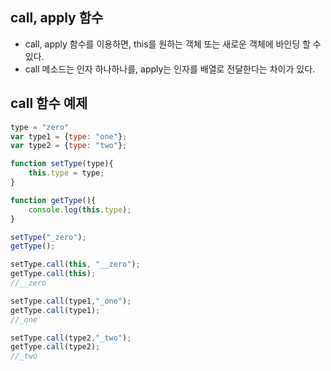 ## call, apply 함수

- call, apply 함수를 이용하면, this를 원하는 객체 또는 새로운 객체에 바인딩 할 수 있다.
- call 메소드는 인자 하나하나를, apply는 인자를 배열로 전달한다는 차이가 있다.


## call 함수 예제

```javascript
type = "zero"
var type1 = {type: "one"};
var type2 = {type: "two"};

function setType(type){
    this.type = type;
}

function getType(){
    console.log(this.type);
}

setType("_zero");
getType();

setType.call(this, "__zero");
getType.call(this);
//__zero

setType.call(type1,"_one");
getType.call(type1);
//_one

setType.call(type2,"_two");
getType.call(type2);
//_two
```
